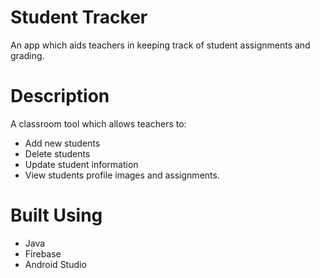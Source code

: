 # Student Tracker
An app which aids teachers in keeping track of student assignments and grading.

# Description
A classroom tool which allows teachers to:
- Add new students
- Delete students 
- Update student information
- View students profile images and assignments.

# Built Using
- Java
- Firebase 
- Android Studio
